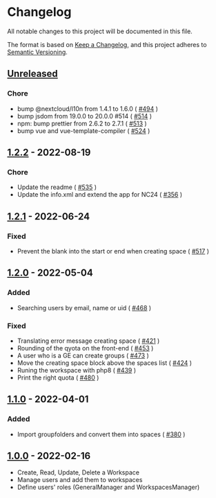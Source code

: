 # Changelog
All notable changes to this project will be documented in this file.

The format is based on [Keep a Changelog](https://keepachangelog.com/en/1.0.0/),
and this project adheres to [Semantic Versioning](https://semver.org/spec/v2.0.0.html).

## [Unreleased]

### Chore

- bump @nextcloud/l10n from 1.4.1 to 1.6.0 ( [#494](https://github.com/arawa/workspace/pull/494) )
- bump jsdom from 19.0.0 to 20.0.0 #514 ( [#514](https://github.com/arawa/workspace/pull/514) )
- npm: bump prettier from 2.6.2 to 2.7.1 ( [#513](https://github.com/arawa/workspace/pull/513) )
- bump vue and vue-template-compiler ( [#524](https://github.com/arawa/workspace/pull/524) )

## [1.2.2] - 2022-08-19

### Chore

- Update the readme ( [#535](https://github.com/arawa/workspace/pull/535) )
- Update the info.xml and extend the app for NC24 ( [#356](https://github.com/arawa/workspace/pull/536) )

## [1.2.1] - 2022-06-24

### Fixed

- Prevent the blank into the start or end when creating space ( [#517](https://github.com/arawa/workspace/pull/517) )

## [1.2.0] - 2022-05-04

### Added

- Searching users by email, name or uid ( [#468](https://github.com/arawa/workspace/pull/468) )

### Fixed

- Translating error message creating space ( [#421](https://github.com/arawa/workspace/pull/423) )
- Rounding of the qyota on the front-end ( [#453](https://github.com/arawa/workspace/pull/453) )
- A user who is a GE can create groups ( [#473](https://github.com/arawa/workspace/pull/473) )
- Move the creating space block above the spaces list ( [#424](https://github.com/arawa/workspace/pull/424) )
- Runing the workspace with php8 ( [#439](https://github.com/arawa/workspace/pull/439) )
- Print the right quota ( [#480](https://github.com/arawa/workspace/pull/480) )


## [1.1.0] - 2022-04-01

### Added

- Import groupfolders and convert them into spaces ( [#380](https://github.com/arawa/workspace/pull/380) )

## [1.0.0] - 2022-02-16

- Create, Read, Update, Delete a Workspace
- Manage users and add them to workspaces
- Define users' roles (GeneralManager and WorkspacesManager)


[Unreleased]: https://github.com/arawa/workspace/compare/v1.2.2...main
[1.2.2]: https://github.com/arawa/workspace/compare/v1.2.1...1.2.2
[1.2.1]: https://github.com/arawa/workspace/compare/v1.2.0...v1.2.1
[1.2.0]: https://github.com/arawa/workspace/compare/v1.1.0...v1.2.0
[1.1.0]: https://github.com/arawa/workspace/compare/v1.0.1...v1.1.0
[1.0.0]: https://github.com/arawa/workspace/releases/tag/v1.0.0